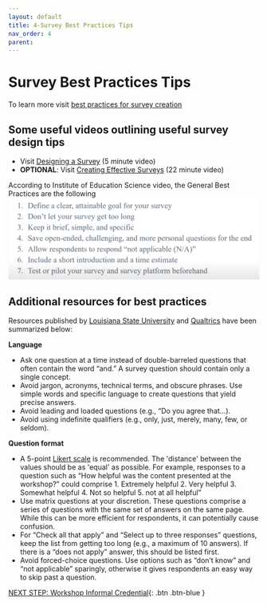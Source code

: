 ```yaml
---
layout: default
title: 4-Survey Best Practices Tips
nav_order: 4
parent: 
---
```


# Survey Best Practices Tips  

To learn more visit [best practices for survey creation](https://www.surveymonkey.com/mp/survey-guidelines/) 

## Some useful videos outlining useful survey design tips
- Visit [Designing a Survey](https://www.youtube.com/watch?v=mdVWbuffdNY) (5 minute video)
- **OPTIONAL**: Visit [Creating Effective Surveys](https://www.youtube.com/watch?v=6H3AI0M6ZOk) (22 minute video)

According to Institute of Education Science video, the General Best Practices are the following
<img src="images/best-practices.png">

## Additional resources for best practices 
Resources published by [Louisiana State University](https://grok.lsu.edu/article.aspx?articleid=17958) and [Qualtrics](https://www.qualtrics.com/blog/how-to-create-a-survey/) have been summarized below:

**Language**
-	Ask one question at a time instead of double-barreled questions that often contain the word “and.” A survey question should contain only a single concept.
-	Avoid jargon, acronyms, technical terms, and obscure phrases. Use simple words and specific language to create questions that yield precise answers.
-	Avoid leading and loaded questions (e.g., “Do you agree that…).
-	Avoid using indefinite qualifiers (e.g., only, just, merely, many, few, or seldom).

**Question format**
-	A 5-point [Likert scale](https://www.surveymonkey.com/mp/likert-scale/) is recommended. The 'distance' between the values should be as 'equal' as possible. For example, responses to a question such as “How helpful was the content presented at the workshop?” could comprise 1. Extremely helpful 2. Very helpful 3. Somewhat helpful 4. Not so helpful 5. not at all helpful” 
-	Use matrix questions at your discretion. These questions comprise a series of questions with the same set of answers on the same page. While this can be more efficient for respondents, it can potentially cause confusion.
-	For “Check all that apply” and “Select up to three responses” questions, keep the list from getting too long (e.g., a maximum of 10 answers). If there is a “does not apply” answer, this should be listed first.
-	Avoid forced-choice questions. Use options such as “don’t know” and “not applicable” sparingly, otherwise it gives respondents an easy way to skip past a question.


[NEXT STEP: Workshop Informal Credential](informal-credentials.html){: .btn .btn-blue }
